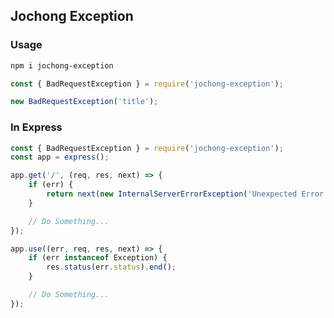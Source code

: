 ## Jochong Exception
### Usage
```bash
npm i jochong-exception
```

```javascript
const { BadRequestException } = require('jochong-exception');

new BadRequestException('title');
```

### In Express
```javascript
const { BadRequestException } = require('jochong-exception');
const app = express();

app.get('/', (req, res, next) => {
    if (err) {
        return next(new InternalServerErrorException('Unexpected Error Occured.', err))
    }

    // Do Something...
});

app.use((err, req, res, next) => {
    if (err instanceof Exception) {
        res.status(err.status).end();
    }

    // Do Something...
});
```
